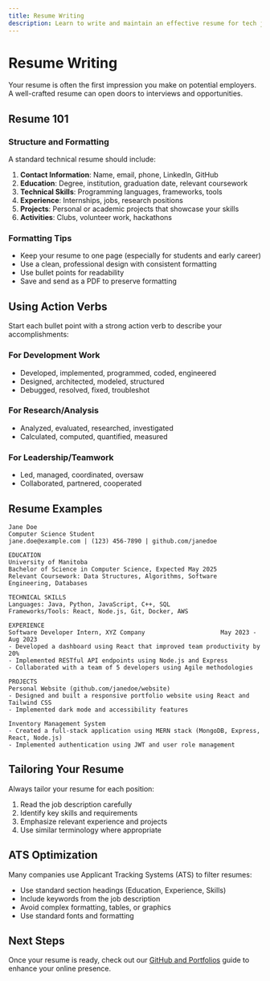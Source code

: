 ```yaml
---
title: Resume Writing
description: Learn to write and maintain an effective resume for tech jobs
---
```


# Resume Writing

Your resume is often the first impression you make on potential employers. A well-crafted resume can open doors to interviews and opportunities.

## Resume 101

### Structure and Formatting

A standard technical resume should include:

1. **Contact Information**: Name, email, phone, LinkedIn, GitHub
2. **Education**: Degree, institution, graduation date, relevant coursework
3. **Technical Skills**: Programming languages, frameworks, tools
4. **Experience**: Internships, jobs, research positions
5. **Projects**: Personal or academic projects that showcase your skills
6. **Activities**: Clubs, volunteer work, hackathons

### Formatting Tips

- Keep your resume to one page (especially for students and early career)
- Use a clean, professional design with consistent formatting
- Use bullet points for readability
- Save and send as a PDF to preserve formatting

## Using Action Verbs

Start each bullet point with a strong action verb to describe your accomplishments:

### For Development Work
- Developed, implemented, programmed, coded, engineered
- Designed, architected, modeled, structured
- Debugged, resolved, fixed, troubleshot

### For Research/Analysis
- Analyzed, evaluated, researched, investigated
- Calculated, computed, quantified, measured

### For Leadership/Teamwork
- Led, managed, coordinated, oversaw
- Collaborated, partnered, cooperated

## Resume Examples

```
Jane Doe
Computer Science Student
jane.doe@example.com | (123) 456-7890 | github.com/janedoe

EDUCATION
University of Manitoba
Bachelor of Science in Computer Science, Expected May 2025
Relevant Coursework: Data Structures, Algorithms, Software Engineering, Databases

TECHNICAL SKILLS
Languages: Java, Python, JavaScript, C++, SQL
Frameworks/Tools: React, Node.js, Git, Docker, AWS

EXPERIENCE
Software Developer Intern, XYZ Company                     May 2023 - Aug 2023
- Developed a dashboard using React that improved team productivity by 20%
- Implemented RESTful API endpoints using Node.js and Express
- Collaborated with a team of 5 developers using Agile methodologies

PROJECTS
Personal Website (github.com/janedoe/website)
- Designed and built a responsive portfolio website using React and Tailwind CSS
- Implemented dark mode and accessibility features

Inventory Management System
- Created a full-stack application using MERN stack (MongoDB, Express, React, Node.js)
- Implemented authentication using JWT and user role management
```

## Tailoring Your Resume

Always tailor your resume for each position:

1. Read the job description carefully
2. Identify key skills and requirements
3. Emphasize relevant experience and projects
4. Use similar terminology where appropriate

## ATS Optimization

Many companies use Applicant Tracking Systems (ATS) to filter resumes:

- Use standard section headings (Education, Experience, Skills)
- Include keywords from the job description
- Avoid complex formatting, tables, or graphics
- Use standard fonts and formatting

## Next Steps

Once your resume is ready, check out our [GitHub and Portfolios](/resources/guides/career-resources/github-portfolios) guide to enhance your online presence. 